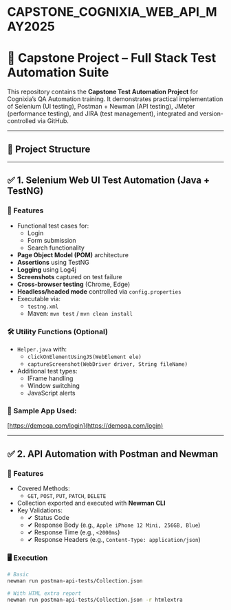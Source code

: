# CAPSTONE_COGNIXIA_WEB_API_MAY2025
# 🧪 Capstone Project – Full Stack Test Automation Suite

This repository contains the **Capstone Test Automation Project** for Cognixia’s QA Automation training. It demonstrates practical implementation of Selenium (UI testing), Postman + Newman (API testing), JMeter (performance testing), and JIRA (test management), integrated and version-controlled via GitHub.

---

## 📁 Project Structure


---

## ✅ 1. Selenium Web UI Test Automation (Java + TestNG)

### 🔧 Features
- Functional test cases for:
  - Login
  - Form submission
  - Search functionality
- **Page Object Model (POM)** architecture
- **Assertions** using TestNG
- **Logging** using Log4j
- **Screenshots** captured on test failure
- **Cross-browser testing** (Chrome, Edge)
- **Headless/headed mode** controlled via `config.properties`
- Executable via:
  - `testng.xml`
  - Maven: `mvn test` / `mvn clean install`

### 🛠 Utility Functions (Optional)
- `Helper.java` with:
  - `clickOnElementUsingJS(WebElement ele)`
  - `captureScreenshot(WebDriver driver, String fileName)`
- Additional test types:
  - IFrame handling
  - Window switching
  - JavaScript alerts

### 🔗 Sample App Used:
[https://demoqa.com/login](https://demoqa.com/login)

---

## ✅ 2. API Automation with Postman and Newman

### 🔧 Features
- Covered Methods:
  - `GET`, `POST`, `PUT`, `PATCH`, `DELETE`
- Collection exported and executed with **Newman CLI**
- Key Validations:
  - ✔ Status Code
  - ✔ Response Body (e.g., `Apple iPhone 12 Mini, 256GB, Blue`)
  - ✔ Response Time (e.g., `<2000ms`)
  - ✔ Response Headers (e.g., `Content-Type: application/json`)

### 🖥 Execution
```bash
# Basic
newman run postman-api-tests/Collection.json

# With HTML extra report
newman run postman-api-tests/Collection.json -r htmlextra

